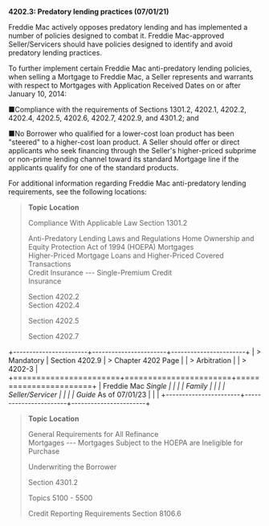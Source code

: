 **4202.3: Predatory lending practices (07/01/21)**

Freddie Mac actively opposes predatory lending and has implemented a
number of policies designed to combat it. Freddie Mac-approved
Seller/Servicers should have policies designed to identify and avoid
predatory lending practices.

To further implement certain Freddie Mac anti-predatory lending
policies, when selling a Mortgage to Freddie Mac, a Seller represents
and warrants with respect to Mortgages with Application Received Dates
on or after January 10, 2014:

■Compliance with the requirements of Sections 1301.2, 4202.1, 4202.2,
4202.4, 4202.5, 4202.6, 4202.7, 4202.9, and 4301.2; and

■No Borrower who qualified for a lower-cost loan product has been
"steered" to a higher-cost loan product. A Seller should offer or direct
applicants who seek financing through the Seller's higher-priced
subprime or non-prime lending channel toward its standard Mortgage line
if the applicants qualify for one of the standard products.

For additional information regarding Freddie Mac anti-predatory lending
requirements, see the following locations:

> **Topic** **Location**
>
> Compliance With Applicable Law Section 1301.2
>
> Anti-Predatory Lending Laws and Regulations Home Ownership and Equity
> Protection Act of 1994 (HOEPA) Mortgages\
> Higher-Priced Mortgage Loans and Higher-Priced Covered Transactions\
> Credit Insurance --- Single-Premium Credit\
> Insurance
>
> Section 4202.2\
> Section 4202.4
>
> Section 4202.5
>
> Section 4202.7

+-----------------------+-----------------------+-----------------------+
| > Mandatory           | Section 4202.9        | > Chapter 4202 Page   |
| > Arbitration         |                       | > 4202-3              |
+=======================+=======================+=======================+
| Freddie Mac *Single   |                       |                       |
| Family                |                       |                       |
| Seller/Servicer       |                       |                       |
| Guide* As of 07/01/23 |                       |                       |
+-----------------------+-----------------------+-----------------------+

> **Topic** **Location**
>
> General Requirements for All Refinance\
> Mortgages --- Mortgages Subject to the HOEPA are Ineligible for
> Purchase
>
> Underwriting the Borrower
>
> Section 4301.2
>
> Topics 5100 - 5500
>
> Credit Reporting Requirements Section 8106.6